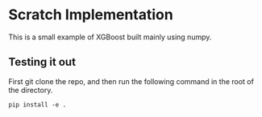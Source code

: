 # Scratch Implementation
This is a small example of XGBoost built mainly using numpy.

## Testing it out
First git clone the repo, and then run the following command in the root of the directory.
```shell
pip install -e .
```
